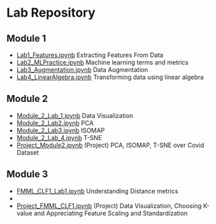 # Lab Repository

## Module 1
- [Lab1_Features.ipynb](https://github.com/kowsiknd/FMML-Labs/blob/main/Lab1_Features.ipynb) Extracting Features From Data
- [Lab2_MLPractice.ipynb](https://github.com/kowsiknd/FMML-Labs/blob/main/Lab2_MLPractice.ipynb) Machine learning terms and metrics
- [Lab3_Augmentation.ipynb](https://github.com/kowsiknd/FMML-Labs/blob/main/Lab3_Augmentation.ipynb) Data Augmentation
- [Lab4_LinearAlgebra.ipynb](https://github.com/kowsiknd/FMML-Labs/blob/main/Lab4_LinearAlgebra.ipynb) Transforming data using linear algebra

## Module 2
- [Module_2_Lab_1.ipynb](https://github.com/kowsiknd/FMML-Labs/blob/main/Module_2_Lab_1.ipynb) Data Visualization
- [Module_2_Lab2.ipynb](https://github.com/kowsiknd/FMML-Labs/blob/main/Module_2_Lab2.ipynb) PCA
- [Module_2_Lab3.ipynb](https://github.com/kowsiknd/FMML-Labs/blob/main/Module_2_Lab3.ipynb) ISOMAP
- [Module_2_Lab_4.ipynb](https://github.com/kowsiknd/FMML-Labs/blob/main/Module_2_Lab_4.ipynb) T-SNE
- [Project_Module2.ipynb](https://github.com/kowsiknd/FMML-Labs/blob/main/Project_Module2.ipynb) (Project) PCA, ISOMAP, T-SNE over Covid Dataset

## Module 3

- [FMML_CLF1_Lab1.ipynb](https://github.com/kowsiknd/FMML-Labs/blob/main/FMML_CLF1_Lab1.ipynb) Understanding Distance metrics
-
- [Project_FMML_CLF1.ipynb](https://github.com/kowsiknd/FMML-Labs/blob/main/Project_FMML_CLF1.ipynb) (Project) Data Visualization, Choosing K-value and Appreciating Feature Scaling and Standardization
